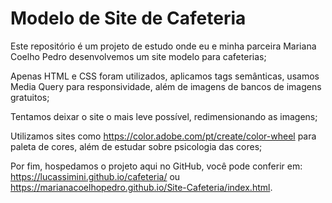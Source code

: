 # Modelo de Site de Cafeteria

Este repositório é um projeto de estudo onde eu e minha parceira Mariana Coelho Pedro desenvolvemos um site modelo para cafeterias;

Apenas HTML e CSS foram utilizados, aplicamos tags semânticas, usamos Media Query para responsividade, além de imagens de bancos de imagens gratuitos;

Tentamos deixar o site o mais leve possível, redimensionando as imagens;

Utilizamos sites como https://color.adobe.com/pt/create/color-wheel para paleta de cores, além de estudar sobre psicologia das cores;

Por fim, hospedamos o projeto aqui no GitHub, você pode conferir em: https://lucassimini.github.io/cafeteria/ ou https://marianacoelhopedro.github.io/Site-Cafeteria/index.html.
